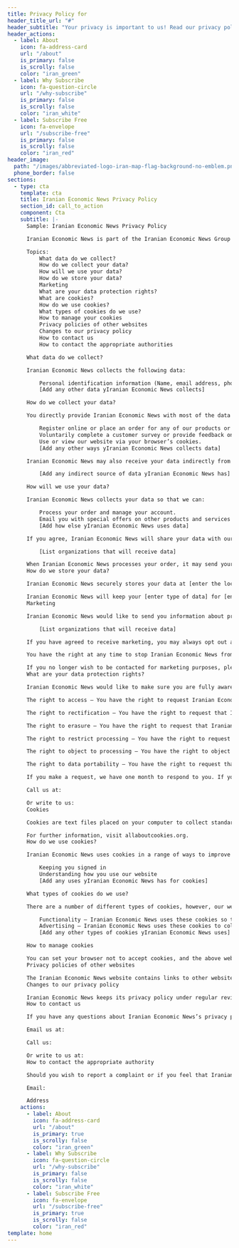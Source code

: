 ```yaml
---
title: Privacy Policy for
header_title_url: "#"
header_subtitle: "Your privacy is important to us! Read our privacy policy below"
header_actions:
  - label: About
    icon: fa-address-card
    url: "/about"
    is_primary: false
    is_scrolly: false
    color: "iran_green"
  - label: Why Subscribe
    icon: fa-question-circle
    url: "/why-subscribe"
    is_primary: false
    is_scrolly: false
    color: "iran_white"
  - label: Subscribe Free
    icon: fa-envelope
    url: "/subscribe-free"
    is_primary: false
    is_scrolly: false
    color: "iran_red"
header_image:
  path: "/images/abbreviated-logo-iran-map-flag-background-no-emblem.png"
  phone_border: false
sections:
  - type: cta
    template: cta
    title: Iranian Economic News Privacy Policy
    section_id: call_to_action
    component: Cta
    subtitle: |-
      Sample: Iranian Economic News Privacy Policy

      Iranian Economic News is part of the Iranian Economic News Group which includes Iranian Economic News International and Iranian Economic News Direct. This privacy policy will explain how our organization uses the personal data we collect from you when you use our website.

      Topics:
          What data do we collect?
          How do we collect your data?
          How will we use your data?
          How do we store your data?
          Marketing
          What are your data protection rights?
          What are cookies?
          How do we use cookies?
          What types of cookies do we use?
          How to manage your cookies
          Privacy policies of other websites
          Changes to our privacy policy
          How to contact us
          How to contact the appropriate authorities

      What data do we collect?

      Iranian Economic News collects the following data:

          Personal identification information (Name, email address, phone number, etc.)
          [Add any other data yIranian Economic News collects]

      How do we collect your data?

      You directly provide Iranian Economic News with most of the data we collect. We collect data and process data when you:

          Register online or place an order for any of our products or services.
          Voluntarily complete a customer survey or provide feedback on any of our message boards or via email.
          Use or view our website via your browser’s cookies.
          [Add any other ways yIranian Economic News collects data]

      Iranian Economic News may also receive your data indirectly from the following sources:

          [Add any indirect source of data yIranian Economic News has]

      How will we use your data?

      Iranian Economic News collects your data so that we can:

          Process your order and manage your account.
          Email you with special offers on other products and services we think you might like.
          [Add how else yIranian Economic News uses data]

      If you agree, Iranian Economic News will share your data with our partner companies so that they may offer you their products and services.

          [List organizations that will receive data]

      When Iranian Economic News processes your order, it may send your data to, and also use the resulting information from, credit reference agencies to prevent fraudulent purchases.
      How do we store your data?

      Iranian Economic News securely stores your data at [enter the location and describe security precautions taken].

      Iranian Economic News will keep your [enter type of data] for [enter time period]. Once this time period has expired, we will delete your data by [enter how you delete users’ data].
      Marketing

      Iranian Economic News would like to send you information about products and services of ours that we think you might like, as well as those of our partner companies.

          [List organizations that will receive data]

      If you have agreed to receive marketing, you may always opt out at a later date.

      You have the right at any time to stop Iranian Economic News from contacting you for marketing purposes or giving your data to other members of the Iranian Economic News Group.

      If you no longer wish to be contacted for marketing purposes, please click here.
      What are your data protection rights?

      Iranian Economic News would like to make sure you are fully aware of all of your data protection rights. Every user is entitled to the following:

      The right to access – You have the right to request Iranian Economic News for copies of your personal data. We may charge you a small fee for this service.

      The right to rectification – You have the right to request that Iranian Economic News correct any information you believe is inaccurate. You also have the right to request Iranian Economic News to complete the information you believe is incomplete.

      The right to erasure – You have the right to request that Iranian Economic News erase your personal data, under certain conditions.

      The right to restrict processing – You have the right to request that Iranian Economic News restrict the processing of your personal data, under certain conditions.

      The right to object to processing – You have the right to object to Iranian Economic News’s processing of your personal data, under certain conditions.

      The right to data portability – You have the right to request that Iranian Economic News transfer the data that we have collected to another organization, or directly to you, under certain conditions.

      If you make a request, we have one month to respond to you. If you would like to exercise any of these rights, please contact us at our email:

      Call us at:

      Or write to us:
      Cookies

      Cookies are text files placed on your computer to collect standard Internet log information and visitor behavior information. When you visit our websites, we may collect information from you automatically through cookies or similar technology

      For further information, visit allaboutcookies.org.
      How do we use cookies?

      Iranian Economic News uses cookies in a range of ways to improve your experience on our website, including:

          Keeping you signed in
          Understanding how you use our website
          [Add any uses yIranian Economic News has for cookies]

      What types of cookies do we use?

      There are a number of different types of cookies, however, our website uses:

          Functionality – Iranian Economic News uses these cookies so that we recognize you on our website and remember your previously selected preferences. These could include what language you prefer and location you are in. A mix of first-party and third-party cookies are used.
          Advertising – Iranian Economic News uses these cookies to collect information about your visit to our website, the content you viewed, the links you followed and information about your browser, device, and your IP address. Iranian Economic News sometimes shares some limited aspects of this data with third parties for advertising purposes. We may also share online data collected through cookies with our advertising partners. This means that when you visit another website, you may be shown advertising based on your browsing patterns on our website.
          [Add any other types of cookies yIranian Economic News uses]

      How to manage cookies

      You can set your browser not to accept cookies, and the above website tells you how to remove cookies from your browser. However, in a few cases, some of our website features may not function as a result.
      Privacy policies of other websites

      The Iranian Economic News website contains links to other websites. Our privacy policy applies only to our website, so if you click on a link to another website, you should read their privacy policy.
      Changes to our privacy policy

      Iranian Economic News keeps its privacy policy under regular review and places any updates on this web page. This privacy policy was last updated on 9 January 2019.
      How to contact us

      If you have any questions about Iranian Economic News’s privacy policy, the data we hold on you, or you would like to exercise one of your data protection rights, please do not hesitate to contact us.

      Email us at:

      Call us:

      Or write to us at:
      How to contact the appropriate authority

      Should you wish to report a complaint or if you feel that Iranian Economic News has not addressed your concern in a satisfactory manner, you may contact the Information Commissioner’s Office.

      Email:

      Address
    actions:
      - label: About
        icon: fa-address-card
        url: "/about"
        is_primary: true
        is_scrolly: false
        color: "iran_green"
      - label: Why Subscribe
        icon: fa-question-circle
        url: "/why-subscribe"
        is_primary: false
        is_scrolly: false
        color: "iran_white"
      - label: Subscribe Free
        icon: fa-envelope
        url: "/subscribe-free"
        is_primary: true
        is_scrolly: false
        color: "iran_red"
template: home
---
```

